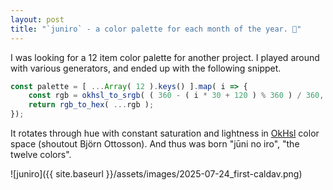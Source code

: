 ```yaml
---
layout: post
title: "`juniro` - a color palette for each month of the year. 📆"
---
```


I was looking for a 12 item color palette for another project.
I played around with various generators, and ended up with the following snippet. 

```js
const palette = [ ...Array( 12 ).keys() ].map( i => {
    const rgb = okhsl_to_srgb( ( 360 - ( i * 30 + 120 ) % 360 ) / 360, 0.8, 0.7 );
    return rgb_to_hex( ...rgb );
});
```

It rotates through hue with constant saturation and lightness in [OkHsl](https://bottosson.github.io/posts/oklab/) color space (shoutout Björn Ottosson).
And thus was born "jūni no iro", "the twelve colors".

![juniro]({{ site.baseurl }}/assets/images/2025-07-24_first-caldav.png)